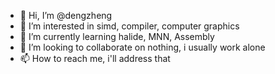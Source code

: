 - 👋 Hi, I’m @dengzheng
- 👀 I’m interested in simd, compiler, computer graphics
- 🌱 I’m currently learning halide, MNN, Assembly
- 💞️ I’m looking to collaborate on nothing, i usually work alone
- 📫 How to reach me, i'll address that

<!---
CUGfred/CUGfred is a ✨ special ✨ repository because its `README.md` (this file) appears on your GitHub profile.
You can click the Preview link to take a look at your changes.
--->
